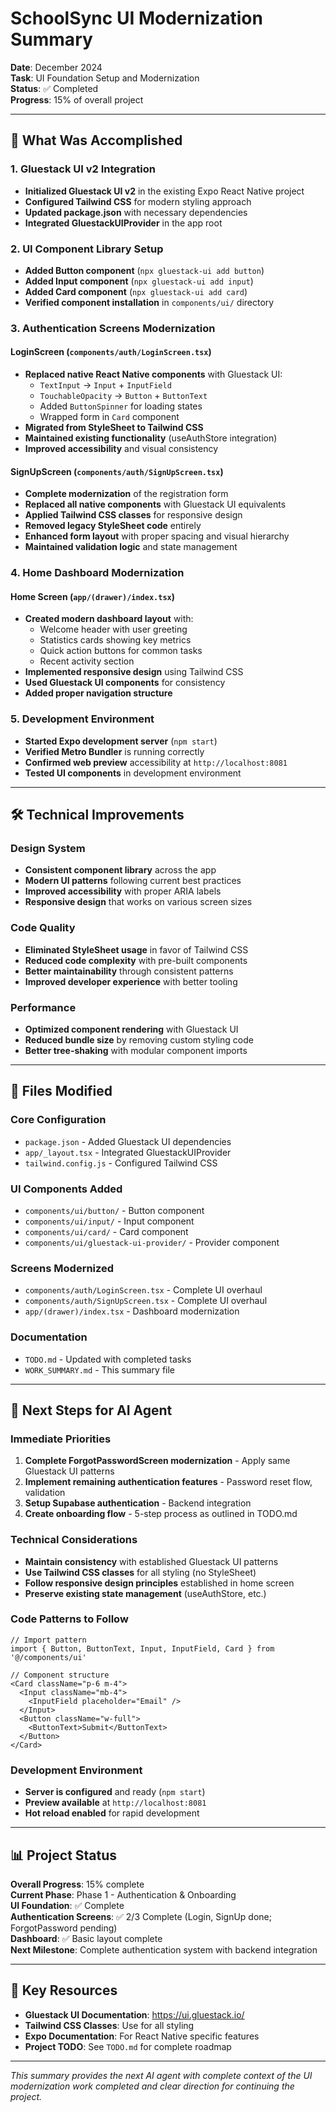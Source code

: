 # SchoolSync UI Modernization Summary

**Date**: December 2024  
**Task**: UI Foundation Setup and Modernization  
**Status**: ✅ Completed  
**Progress**: 15% of overall project

---

## 🎯 What Was Accomplished

### 1. Gluestack UI v2 Integration
- **Initialized Gluestack UI v2** in the existing Expo React Native project
- **Configured Tailwind CSS** for modern styling approach
- **Updated package.json** with necessary dependencies
- **Integrated GluestackUIProvider** in the app root

### 2. UI Component Library Setup
- **Added Button component** (`npx gluestack-ui add button`)
- **Added Input component** (`npx gluestack-ui add input`)
- **Added Card component** (`npx gluestack-ui add card`)
- **Verified component installation** in `components/ui/` directory

### 3. Authentication Screens Modernization

#### LoginScreen (`components/auth/LoginScreen.tsx`)
- **Replaced native React Native components** with Gluestack UI:
  - `TextInput` → `Input` + `InputField`
  - `TouchableOpacity` → `Button` + `ButtonText`
  - Added `ButtonSpinner` for loading states
  - Wrapped form in `Card` component
- **Migrated from StyleSheet to Tailwind CSS**
- **Maintained existing functionality** (useAuthStore integration)
- **Improved accessibility** and visual consistency

#### SignUpScreen (`components/auth/SignUpScreen.tsx`)
- **Complete modernization** of the registration form
- **Replaced all native components** with Gluestack UI equivalents
- **Applied Tailwind CSS classes** for responsive design
- **Removed legacy StyleSheet code** entirely
- **Enhanced form layout** with proper spacing and visual hierarchy
- **Maintained validation logic** and state management

### 4. Home Dashboard Modernization

#### Home Screen (`app/(drawer)/index.tsx`)
- **Created modern dashboard layout** with:
  - Welcome header with user greeting
  - Statistics cards showing key metrics
  - Quick action buttons for common tasks
  - Recent activity section
- **Implemented responsive design** using Tailwind CSS
- **Used Gluestack UI components** for consistency
- **Added proper navigation structure**

### 5. Development Environment
- **Started Expo development server** (`npm start`)
- **Verified Metro Bundler** is running correctly
- **Confirmed web preview** accessibility at `http://localhost:8081`
- **Tested UI components** in development environment

---

## 🛠️ Technical Improvements

### Design System
- **Consistent component library** across the app
- **Modern UI patterns** following current best practices
- **Improved accessibility** with proper ARIA labels
- **Responsive design** that works on various screen sizes

### Code Quality
- **Eliminated StyleSheet usage** in favor of Tailwind CSS
- **Reduced code complexity** with pre-built components
- **Better maintainability** through consistent patterns
- **Improved developer experience** with better tooling

### Performance
- **Optimized component rendering** with Gluestack UI
- **Reduced bundle size** by removing custom styling code
- **Better tree-shaking** with modular component imports

---

## 📁 Files Modified

### Core Configuration
- `package.json` - Added Gluestack UI dependencies
- `app/_layout.tsx` - Integrated GluestackUIProvider
- `tailwind.config.js` - Configured Tailwind CSS

### UI Components Added
- `components/ui/button/` - Button component
- `components/ui/input/` - Input component
- `components/ui/card/` - Card component
- `components/ui/gluestack-ui-provider/` - Provider component

### Screens Modernized
- `components/auth/LoginScreen.tsx` - Complete UI overhaul
- `components/auth/SignUpScreen.tsx` - Complete UI overhaul
- `app/(drawer)/index.tsx` - Dashboard modernization

### Documentation
- `TODO.md` - Updated with completed tasks
- `WORK_SUMMARY.md` - This summary file

---

## 🎯 Next Steps for AI Agent

### Immediate Priorities
1. **Complete ForgotPasswordScreen modernization** - Apply same Gluestack UI patterns
2. **Implement remaining authentication features** - Password reset flow, validation
3. **Setup Supabase authentication** - Backend integration
4. **Create onboarding flow** - 5-step process as outlined in TODO.md

### Technical Considerations
- **Maintain consistency** with established Gluestack UI patterns
- **Use Tailwind CSS classes** for all styling (no StyleSheet)
- **Follow responsive design principles** established in home screen
- **Preserve existing state management** (useAuthStore, etc.)

### Code Patterns to Follow
```tsx
// Import pattern
import { Button, ButtonText, Input, InputField, Card } from '@/components/ui'

// Component structure
<Card className="p-6 m-4">
  <Input className="mb-4">
    <InputField placeholder="Email" />
  </Input>
  <Button className="w-full">
    <ButtonText>Submit</ButtonText>
  </Button>
</Card>
```

### Development Environment
- **Server is configured** and ready (`npm start`)
- **Preview available** at `http://localhost:8081`
- **Hot reload enabled** for rapid development

---

## 📊 Project Status

**Overall Progress**: 15% complete  
**Current Phase**: Phase 1 - Authentication & Onboarding  
**UI Foundation**: ✅ Complete  
**Authentication Screens**: ✅ 2/3 Complete (Login, SignUp done; ForgotPassword pending)  
**Dashboard**: ✅ Basic layout complete  
**Next Milestone**: Complete authentication system with backend integration

---

## 🔗 Key Resources

- **Gluestack UI Documentation**: https://ui.gluestack.io/
- **Tailwind CSS Classes**: Use for all styling
- **Expo Documentation**: For React Native specific features
- **Project TODO**: See `TODO.md` for complete roadmap

---

*This summary provides the next AI agent with complete context of the UI modernization work completed and clear direction for continuing the project.*